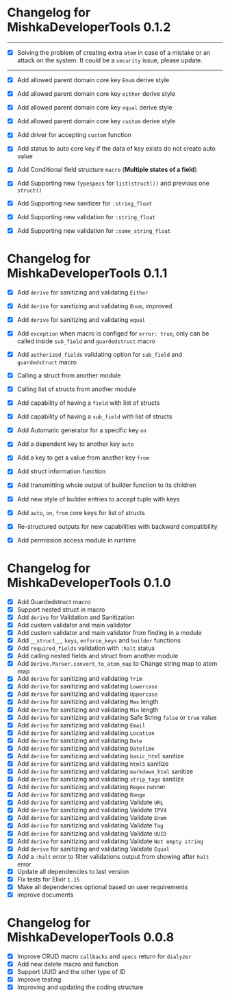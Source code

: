 # Changelog for MishkaDeveloperTools 0.1.2

---
- [x] Solving the problem of creating extra `atom` in case of a mistake or an attack on the system. It could be a `security` issue, please update.
---

- [x] Add allowed parent domain core key `Enum` derive style
- [x] Add allowed parent domain core key `either` derive style
- [x] Add allowed parent domain core key `equal` derive style
- [x] Add allowed parent domain core key `custom` derive style
- [x] Add driver for accepting `custom` function
- [x] Add status to auto core key if the data of key exists do not create auto value
- [x] Add Conditional field structure `macro` (**Multiple states of a field**)
- [x] Add Supporting new `Typespecs` for `list(struct())` and previous one `struct()`
- [x] Add Supporting new sanitizer for `:string_float`
- [x] Add Supporting new validation for `:string_float`
- [x] Add Supporting new validation for `:some_string_float`


# Changelog for MishkaDeveloperTools 0.1.1

- [x] Add `derive` for sanitizing and validating `Either`
- [x] Add `derive` for sanitizing and validating `Enum`, improved
- [x] Add `derive` for sanitizing and validating `equal`
- [x] Add `exception` when macro is configed for `error: true`, only can be called inside `sub_field` and `guardedstruct` macro
- [x] Add `authorized_fields` validating option for `sub_field` and `guardedstruct` macro
- [x] Calling a struct from another module
- [x] Calling list of structs from another module
- [x] Add capability of having a `field` with list of structs
- [x] Add capability of having a `sub_field` with list of structs
- [x] Add Automatic generator for a specific key `on`
- [x] Add a dependent key to another key `auto`
- [x] Add a key to get a value from another key `from`
- [x] Add struct information function
- [x] Add transmitting whole output of builder function to its children
- [x] Add new style of builder entries to accept tuple with keys
- [x] Add `auto`, `on`, `from` core keys for list of structs
- [x] Re-structured outputs for new capabilities with backward compatibility
- [x] Add permission access module in runtime


# Changelog for MishkaDeveloperTools 0.1.0

- [x] Add Guardedstruct macro
- [x] Support nested struct in macro
- [x] Add `derive` for Validation and Sanitization
- [x] Add custom validator and main validator
- [x] Add custom validator and main validator from finding in a module
- [x] Add `__struct__`, `keys`, `enforce_keys` and `builder` functions
- [x] Add `required_fields` validation with `:halt` status
- [x] Add calling nested fields and struct from another module
- [x] Add `Derive.Parser.convert_to_atom_map` to Change string map to atom map
- [x] Add `derive` for sanitizing and validating `Trim`
- [x] Add `derive` for sanitizing and validating `Lowercase`
- [x] Add `derive` for sanitizing and validating `Uppercase`
- [x] Add `derive` for sanitizing and validating `Max` length
- [x] Add `derive` for sanitizing and validating `Min` length
- [x] Add `derive` for sanitizing and validating Safe String `false` or `true` value
- [x] Add `derive` for sanitizing and validating `Email`
- [x] Add `derive` for sanitizing and validating `Location`
- [x] Add `derive` for sanitizing and validating `Date`
- [x] Add `derive` for sanitizing and validating `DateTime`
- [x] Add `derive` for sanitizing and validating `basic_html` sanitize
- [x] Add `derive` for sanitizing and validating `html5` sanitize
- [x] Add `derive` for sanitizing and validating `markdown_html` sanitize
- [x] Add `derive` for sanitizing and validating `strip_tags` sanitize
- [x] Add `derive` for sanitizing and validating `Regex` runner
- [x] Add `derive` for sanitizing and validating `Range`
- [x] Add `derive` for sanitizing and validating Validate `URL`
- [x] Add `derive` for sanitizing and validating Validate `IPV4`
- [x] Add `derive` for sanitizing and validating Validate `Enum`
- [x] Add `derive` for sanitizing and validating Validate `Tag`
- [x] Add `derive` for sanitizing and validating Validate `UUID`
- [x] Add `derive` for sanitizing and validating Validate `Not empty string`
- [x] Add `derive` for sanitizing and validating Validate `Equal`
- [x] Add a `:halt` error to filter validations output from showing after `halt` error
- [x] Update all dependencies to last version
- [x] Fix tests for Elixir `1.15`
- [x] Make all dependencies optional based on user requirements
- [x] improve documents

# Changelog for MishkaDeveloperTools 0.0.8

- [x] Improve CRUD macro `callbacks` and `specs` return for `dialyzer`
- [x] Add new delete macro and function
- [x] Support UUID and the other type of ID
- [x] Improve testing
- [x] Improving and updating the coding structure
